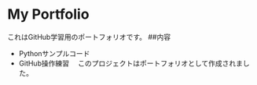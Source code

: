 # My Portfolio
これはGitHub学習用のポートフォリオです。
##内容
- Pythonサンプルコード
- GitHub操作練習　
このプロジェクトはポートフォリオとして作成されました。
